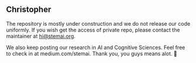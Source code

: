 ## Christopher

The repository is mostly under construction and we do not release our code uniformly. If you wish get the access of private repo, please contact the maintainer at hi@stemai.org.

We also keep posting our research in AI and Cognitive Sciences. Feel free to check in at medium.com/stemai. Thank you, you guys means alot. :tada:
